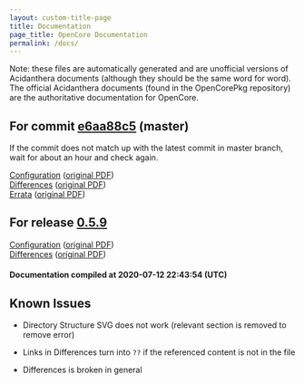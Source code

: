```yaml
---
layout: custom-title-page
title: Documentation
page_title: OpenCore Documentation
permalink: /docs/
---
```

Note: these files are automatically generated and are unofficial versions of Acidanthera documents (although they should be the same word for word). The official Acidanthera documents (found in the OpenCorePkg repository) are the authoritative documentation for OpenCore.

## For commit [e6aa88c5](https://github.com/acidanthera/OpenCorePkg/tree/e6aa88c5c30a8d535bf0d3fbd6efce0c3647e088) (master)

If the commit does not match up with the latest commit in master branch, wait for about an hour and check again.

[Configuration](latest/Configuration.html) ([original PDF](https://github.com/acidanthera/OpenCorePkg/blob/e6aa88c5c30a8d535bf0d3fbd6efce0c3647e088/Docs/Configuration.pdf))
<br>
[Differences](latest/Differences.html) ([original PDF](https://github.com/acidanthera/OpenCorePkg/blob/e6aa88c5c30a8d535bf0d3fbd6efce0c3647e088/Docs/Differences/Differences.pdf))
<br>
[Errata](latest/Errata.html) ([original PDF](https://github.com/acidanthera/OpenCorePkg/blob/e6aa88c5c30a8d535bf0d3fbd6efce0c3647e088/Docs/Errata/Errata.pdf))

## For release [0.5.9](https://github.com/acidanthera/OpenCorePkg/tree/0.5.9)

[Configuration](release/Configuration.html) ([original PDF](https://github.com/acidanthera/OpenCorePkg/blob/0.5.9/Docs/Configuration.pdf))
<br>
[Differences](release/Differences.html) ([original PDF](https://github.com/acidanthera/OpenCorePkg/blob/0.5.9/Docs/Differences/Differences.pdf))

#### Documentation compiled at 2020-07-12 22:43:54 (UTC)

## Known Issues

* Directory Structure SVG does not work (relevant section is removed to remove error)

* Links in Differences turn into `??` if the referenced content is not in the file

* Differences is broken in general
